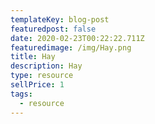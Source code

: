 ```yaml
---
templateKey: blog-post
featuredpost: false
date: 2020-02-23T00:22:22.711Z
featuredimage: /img/Hay.png
title: Hay
description: Hay
type: resource
sellPrice: 1
tags:
  - resource
---
```


